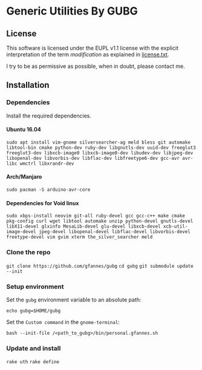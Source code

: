 Generic Utilities By GUBG
=========================

## License

This software is licensed under the EUPL v1.1 license with the explicit interpretation of the term _modification_ as explained in [license.txt](license.txt).

I try to be as permissive as possible, when in doubt, please contact me.

## Installation

### Dependencies

Install the required dependencies.

#### Ubuntu 16.04

`sudo apt install vim-gnome silversearcher-ag meld bless git automake libtool-bin cmake python-dev ruby-dev libgnutls-dev uuid-dev freeglut3 freeglut3-dev libxcb-image0 libxcb-image0-dev libudev-dev libjpeg-dev libopenal-dev libvorbis-dev libflac-dev libfreetype6-dev gcc-avr avr-libc wmctrl libxrandr-dev`

#### Arch/Manjaro

`sudo pacman -S arduino-avr-core`

#### Dependencies for Void linux

`sudo xbps-install neovim git-all ruby-devel gcc gcc-c++ make cmake pkg-config curl wget libtool automake unzip python-devel gnutls-devel libX11-devel glxinfo MesaLib-devel glu-devel libxcb-devel xcb-util-image-devel jpeg-devel libopenal-devel libflac-devel libvorbis-devel freetype-devel vim gvim xterm the_silver_searcher meld`

### Clone the repo

`git clone https://github.com/gfannes/gubg`
`cd gubg`
`git submodule update --init`

### Setup environment

Set the `gubg` environment variable to an absolute path:

`echo gubg=$HOME/gubg`

Set the `Custom command` in the `gnome-terminal`:

`bash --init-file /<path_to_gubg>/bin/personal.gfannes.sh`

### Update and install

`rake uth`
`rake define`

